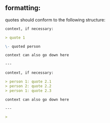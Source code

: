 ## formatting:

quotes should conform to the following structure:

```md
context, if necessary:

> quote 1

\- quoted person

context can also go down here

---

context, if necessary:

> person 1: quote 2.1
> person 2: quote 2.2
> person 1: quote 2.3

context can also go down here

---

>

```